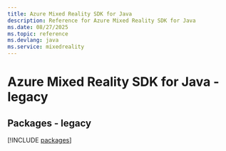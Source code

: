 ```yaml
---
title: Azure Mixed Reality SDK for Java
description: Reference for Azure Mixed Reality SDK for Java
ms.date: 08/27/2025
ms.topic: reference
ms.devlang: java
ms.service: mixedreality
---
```

# Azure Mixed Reality SDK for Java - legacy
## Packages - legacy
[!INCLUDE [packages](mixed-reality-index.md)]